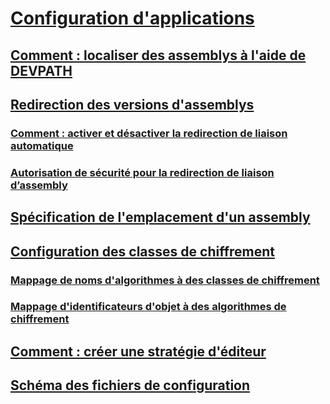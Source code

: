 # [Configuration d'applications](index.md)
## [Comment : localiser des assemblys à l'aide de DEVPATH](how-to-locate-assemblies-by-using-devpath.md)
## [Redirection des versions d'assemblys](redirect-assembly-versions.md)
### [Comment : activer et désactiver la redirection de liaison automatique](how-to-enable-and-disable-automatic-binding-redirection.md)
### [Autorisation de sécurité pour la redirection de liaison d’assembly](assembly-binding-redirection-security-permission.md)
## [Spécification de l'emplacement d'un assembly](specify-assembly-location.md)
## [Configuration des classes de chiffrement](configure-cryptography-classes.md)
### [Mappage de noms d'algorithmes à des classes de chiffrement](map-algorithm-names-to-cryptography-classes.md)
### [Mappage d'identificateurs d'objet à des algorithmes de chiffrement](map-object-identifiers-to-cryptography-algorithms.md)
## [Comment : créer une stratégie d'éditeur](how-to-create-a-publisher-policy.md)
## [Schéma des fichiers de configuration](file-schema/index.md)
